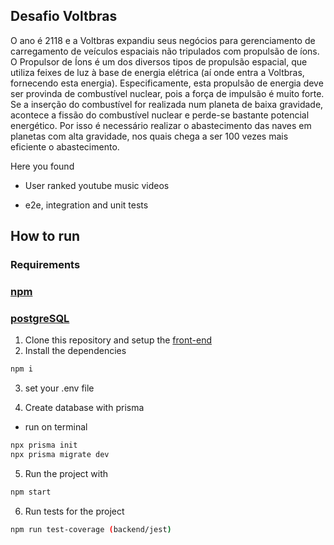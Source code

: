 ## Desafio Voltbras

O ano é 2118 e a Voltbras expandiu seus negócios para gerenciamento de carregamento de veículos espaciais não tripulados com propulsão de íons.
O Propulsor de Íons é um dos diversos tipos de propulsão espacial, que utiliza feixes de luz à base de energia elétrica (aí onde entra a Voltbras, fornecendo esta energia).
Especificamente, esta propulsão de energia deve ser provinda de combustível nuclear, pois a força de impulsão é muito forte.
Se a inserção do combustível for realizada num planeta de baixa gravidade, acontece a fissão do combustível nuclear e perde-se bastante potencial energético.
Por isso é necessário realizar o abastecimento das naves em planetas com alta gravidade, nos quais chega a ser 100 vezes mais eficiente o abastecimento.

Here you found

-   User ranked youtube music videos

-   e2e, integration and unit tests

## How to run

### Requirements

### [npm](https://www.npmjs.com/)

### [postgreSQL](https://www.postgresql.org/)

1. Clone this repository and setup the [front-end](https://github.com/CrystopherCarpenter/SingMeASong)
2. Install the dependencies

```bash
npm i
```

3. set your .env file

4. Create database with prisma

-   run on terminal

```bash
npx prisma init
npx prisma migrate dev
```

5. Run the project with

```bash
npm start
```

6. Run tests for the project

```bash
npm run test-coverage (backend/jest)

```
